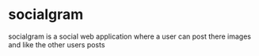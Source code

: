 # socialgram
socialgram is a social web application where a user can post there images and like the other users posts

